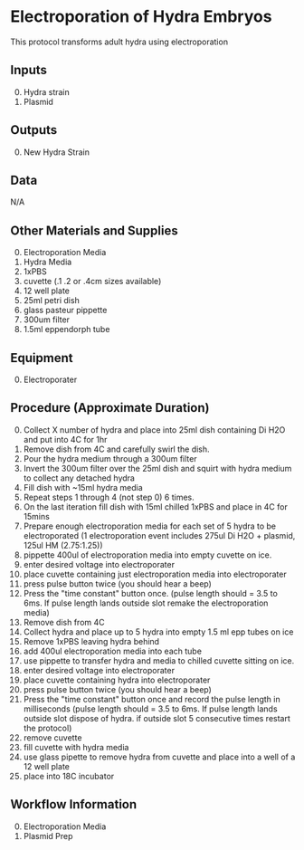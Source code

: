 Electroporation of Hydra Embryos
===

This protocol transforms adult hydra using electroporation

Inputs
---
0. Hydra strain
0. Plasmid

Outputs
---
0. New Hydra Strain

Data
---
N/A

Other Materials and Supplies
---
0. Electroporation Media
0. Hydra Media
0. 1xPBS
0. cuvette (.1 .2 or .4cm sizes available)
0. 12 well plate 
0. 25ml petri dish
0. glass pasteur pippette
0. 300um filter
0. 1.5ml eppendorph tube

Equipment
---
0. Electroporater

Procedure (Approximate Duration)
---
0. Collect X number of hydra and place into 25ml dish containing Di H2O and put into 4C for 1hr
0. Remove dish from 4C and carefully swirl the dish.
0. Pour the hydra medium through a 300um filter
0. Invert the 300um filter over the 25ml dish and squirt with hydra medium to collect any detached hydra
0. Fill dish with ~15ml hydra media 
0. Repeat steps 1 through 4 (not step 0) 6 times.
0. On the last iteration fill dish with 15ml chilled 1xPBS and place in 4C for 15mins
0. Prepare enough electroporation media for each set of 5 hydra to be electroporated (1 electroporation event includes 275ul Di H2O + plasmid, 125ul HM (2.75:1.25))
0. pippette 400ul of electroporation media into empty cuvette on ice.
0. enter desired voltage into electroporater 
0. place cuvette containing just electroporation media into electroporater
0. press pulse button twice (you should hear a beep)
0. Press the "time constant" button once. (pulse length should = 3.5 to 6ms. If pulse length lands outside slot remake the electroporation media)
0. Remove dish from 4C
0. Collect hydra and place up to 5 hydra into empty 1.5 ml epp tubes on ice
0. Remove 1xPBS leaving hydra behind
0. add 400ul electroporation media into each tube 
0. use pippette to transfer hydra and media to chilled cuvette sitting on ice.
0. enter desired voltage into electroporater 
0. place cuvette containing hydra into electroporater
0. press pulse button twice (you should hear a beep)
0. Press the "time constant" button once and record the pulse length in milliseconds (pulse length should = 3.5 to 6ms. If pulse length lands outside slot dispose of hydra. if outside slot 5 consecutive times restart the protocol)
0. remove cuvette
0. fill cuvette with hydra media 
0. use glass pipette to remove hydra from cuvette and place into a well of a 12 well plate
0. place into 18C incubator

Workflow Information
---
0. Electroporation Media
0. Plasmid Prep

